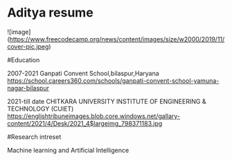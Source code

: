 # Aditya resume

![image]
(https://www.freecodecamp.org/news/content/images/size/w2000/2019/11/cover-pic.jpeg)

#Education

2007-2021
Ganpati Convent School,bilaspur,Haryana https://school.careers360.com/schools/ganpati-convent-school-yamuna-nagar-bilaspur

2021-till date
CHITKARA UNIVERSITY INSTITUTE OF ENGINEERING & TECHNOLOGY (CUIET) https://englishtribuneimages.blob.core.windows.net/gallary-content/2021/4/Desk/2021_4$largeimg_798371183.jpg

#Research intreset

Machine learning and Artificial Intelligence

